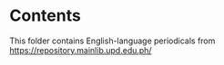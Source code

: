 # Contents
This folder contains English-language periodicals from https://repository.mainlib.upd.edu.ph/
